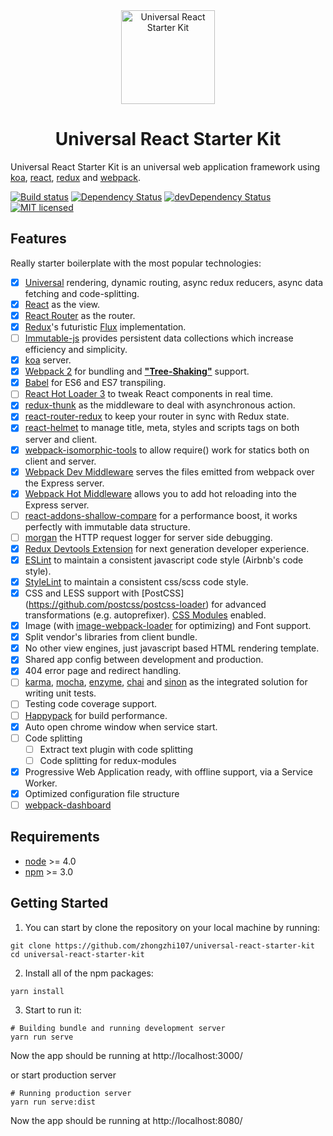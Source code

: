 <div align="center">
<img src="https://github.com/zhongzhi107/universal-react-starter-kit/blob/master/static/logo.png?raw=true" width="150" alt="Universal React Starter Kit" />
<h1>Universal React Starter Kit</h1>
</div>

Universal React Starter Kit is an universal web application framework using [koa](https://koajs.com/), [react](https://github.com/facebook/react), [redux](https://github.com/reactjs/redux) and [webpack](https://github.com/webpack/webpack).

[![Build status](https://ci.appveyor.com/api/projects/status/xmypn7o4togy04c1?svg=true)](https://ci.appveyor.com/project/zhongzhi107/universal-react-starter-kit)
[![Dependency Status](https://david-dm.org/zhongzhi107/universal-react-starter-kit.svg)](https://david-dm.org/zhongzhi107/universal-react-starter-kit)
[![devDependency Status](https://david-dm.org/zhongzhi107/universal-react-starter-kit/dev-status.svg)](https://david-dm.org/zhongzhi107/universal-react-starter-kit#info=devDependencies)
[![MIT licensed](https://img.shields.io/badge/license-MIT-blue.svg)](https://raw.githubusercontent.com/zhongzhi107/universal-react-starter-kit/master/LICENSE)

## Features
Really starter boilerplate with the most popular technologies:

* [x] [Universal](https://medium.com/@mjackson/universal-javascript-4761051b7ae9#.aug1ngj77) rendering, dynamic routing, async redux reducers, async data fetching and code-splitting.
* [x] [React](https://facebook.github.io/react/) as the view.
* [x] [React Router](https://github.com/reactjs/react-router) as the router.
* [x] [Redux](https://github.com/reactjs/redux)'s futuristic [Flux](https://facebook.github.io/react/blog/2014/05/06/flux.html) implementation.
* [ ] [Immutable-js](https://facebook.github.io/immutable-js/) provides persistent data collections which increase efficiency and simplicity.
* [x] [koa](https://koajs.com/) server.
* [x] [Webpack 2](https://webpack.js.org/) for bundling and [**"Tree-Shaking"**](http://www.2ality.com/2015/12/webpack-tree-shaking.html) support.
* [x] [Babel](https://babeljs.io/) for ES6 and ES7 transpiling.
* [ ] [React Hot Loader 3](https://github.com/gaearon/react-hot-loader) to tweak React components in real time.
* [x] [redux-thunk](https://github.com/gaearon/redux-thunk) as the middleware to deal with asynchronous action.
* [x] [react-router-redux](https://github.com/reactjs/react-router-redux) to keep your router in sync with Redux state.
* [x] [react-helmet](https://github.com/nfl/react-helmet) to manage title, meta, styles and scripts tags on both server and client.
* [x] [webpack-isomorphic-tools](https://github.com/halt-hammerzeit/webpack-isomorphic-tools) to allow require() work for statics both on client and server.
* [x] [Webpack Dev Middleware](http://webpack.github.io/docs/webpack-dev-middleware.html) serves the files emitted from webpack over the Express server.
* [x] [Webpack Hot Middleware]() allows you to add hot reloading into the Express server.
* [ ] [react-addons-shallow-compare](https://facebook.github.io/react/docs/shallow-compare.html) for a performance boost, it works perfectly with immutable data structure.
* [ ] [morgan](https://github.com/expressjs/morgan) the HTTP request logger for server side debugging.
* [x] [Redux Devtools Extension](https://github.com/zalmoxisus/redux-devtools-extension) for next generation developer experience.
* [x] [ESLint](http://eslint.org/) to maintain a consistent javascript code style (Airbnb's code style).
* [x] [StyleLint](http://stylelint.io/) to maintain a consistent css/scss code style.
* [x] CSS and LESS support with [PostCSS] (https://github.com/postcss/postcss-loader) for advanced transformations (e.g. autoprefixer). [CSS Modules](https://github.com/css-Modules/css-Modules) enabled.
* [x] Image (with [image-webpack-loader](https://github.com/tcoopman/image-webpack-loader) for optimizing) and Font support.
* [x] Split vendor's libraries from client bundle.
* [x] No other view engines, just javascript based HTML rendering template.
* [x] Shared app config between development and production.
* [x] 404 error page and redirect handling.
* [ ] [karma](https://karma-runner.github.io/1.0/index.html), [mocha](https://mochajs.org/), [enzyme](https://github.com/airbnb/enzyme), [chai](http://chaijs.com/) and [sinon](https://github.com/sinonjs/sinon) as the integrated solution for writing unit tests.
* [ ] Testing code coverage support.
* [ ] [Happypack](https://github.com/amireh/happypack) for build performance.
* [x] Auto open chrome window when service start.
* [ ] Code splitting
  * [ ] Extract text plugin with code splitting
  * [ ] Code splitting for redux-modules
* [x] Progressive Web Application ready, with offline support, via a Service Worker.
* [x] Optimized configuration file structure
* [ ] [webpack-dashboard](https://github.com/FormidableLabs/webpack-dashboard)

## Requirements

* [node](https://nodejs.org/en/) >= 4.0
* [npm](https://www.npmjs.com/) >= 3.0


## Getting Started

1. You can start by clone the repository on your local machine by running:
  ```
  git clone https://github.com/zhongzhi107/universal-react-starter-kit
  cd universal-react-starter-kit
  ```

2. Install all of the npm packages:
  ```
  yarn install
  ```

3. Start to run it:
  ```
  # Building bundle and running development server
  yarn run serve
  ```

  Now the app should be running at http://localhost:3000/

  or start production server

  ```
  # Running production server
  yarn run serve:dist
  ```

  Now the app should be running at http://localhost:8080/
